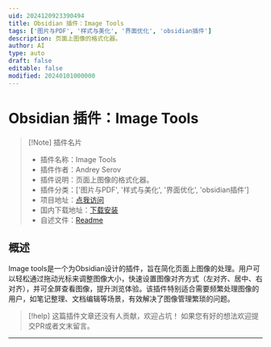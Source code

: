 ```yaml
---
uid: 2024120923390494
title: Obsidian 插件：Image Tools
tags: ['图片与PDF', '样式与美化', '界面优化', 'obsidian插件']
description: 页面上图像的格式化器。
author: AI
type: auto
draft: false
editable: false
modified: 20240101000000
---
```


# Obsidian 插件：Image Tools

> [!Note] 插件名片
> - 插件名称：Image Tools
> - 插件作者：Andrey Serov
> - 插件说明：页面上图像的格式化器。
> - 插件分类：['图片与PDF', '样式与美化', '界面优化', 'obsidian插件']
> - 项目地址：[点我访问](https://github.com/Hosstell/image-tools-obsidian-plugin)
> - 国内下载地址：[下载安装](https://pkmer.cn/products/plugin/pluginMarket/?image-tools)
> - 自述文件：[Readme](https://ghproxy.net/https://raw.githubusercontent.com/Hosstell/image-tools-obsidian-plugin/main/README.md)



## 概述

Image tools是一个为Obsidian设计的插件，旨在简化页面上图像的处理。用户可以轻松通过拖动光标来调整图像大小，快速设置图像对齐方式（左对齐、居中、右对齐），并可全屏查看图像，提升浏览体验。该插件特别适合需要频繁处理图像的用户，如笔记整理、文档编辑等场景，有效解决了图像管理繁琐的问题。


> [!help] 
> 这篇插件文章还没有人贡献，欢迎占坑！
> 如果您有好的想法欢迎提交PR或者文末留言。
> 

---



